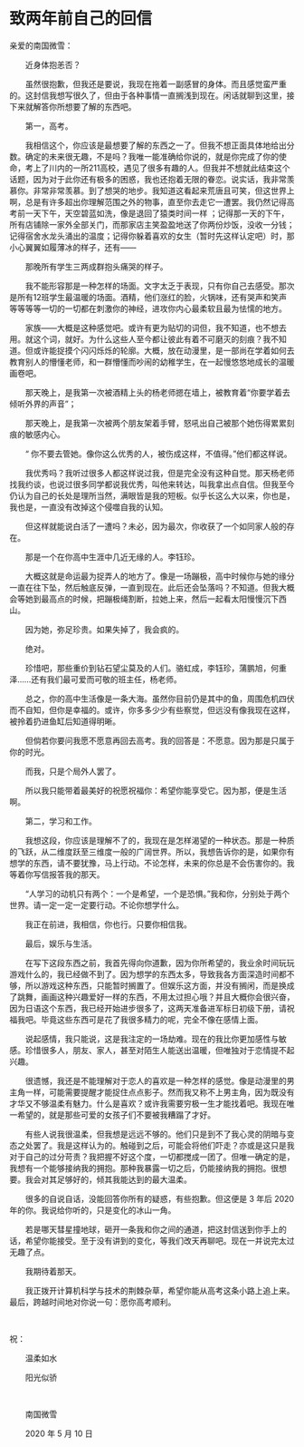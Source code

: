 # 致两年前自己的回信

亲爱的南国微雪：

　　近身体抱恙否？

　　虽然很抱歉，但我还是要说，我现在拖着一副感冒的身体。而且感觉蛮严重的。这封信我想写很久了，但由于各种事情一直搁浅到现在。闲话就聊到这里，接下来就解答你所想要了解的东西吧。

　　第一，高考。

　　我相信这个，你应该是最想要了解的东西之一了。但我不想正面具体地给出分数。确定的未来很无趣，不是吗？我唯一能准确给你说的，就是你完成了你的使命，考上了川内的一所211高校，遇见了很多有趣的人。但我并不想就此结束这个话题，因为对于此你还有极多的困惑，我也还抱着无限的眷恋。说实话，我非常羡慕你。非常非常羡慕。到了想哭的地步。我知道这看起来荒唐且可笑，但这世界上啊，总是有许多超出你理解范围之外的物事，直至你去走它一遭罢。我仍然记得高考前一天下午，天空碧蓝如洗，像是退回了猿类时间一样 ；记得那一天的下午，所有店铺除一家外全部关门，而那家店主笑盈盈地送了你两份炒饭，没收一分钱；记得宿舍水龙头涌出的温度；记得你躲着喜欢的女生（暂时先这样认定吧）时，那小心翼翼如履薄冰的样子，还有——

　　那晚所有学生三两成群抱头痛哭的样子。

　　我不能形容那是一种怎样的场面。文字太乏于表现，只有你自己去感受。那次是所有12班学生最温暖的场面。酒精，他们涨红的脸，火锅味，还有哭声和笑声等等等等一切的一切都在刺激你的神经，进攻你内心最柔软且最为怯懦的地方。

　　家族——大概是这种感觉吧。或许有更为贴切的词但，我不知道，也不想去用。就这个词，就好。为什么这些人至今都让彼此有着不可磨灭的刻痕？我不知道。但或许能捉摸个闪闪烁烁的轮廓。大概，放在动漫里，是一部尚在学着如何去教育别人的懵懂老师，和一群懵懂而吵闹的幼稚学生，在一起慢悠悠地成长的温暖画卷吧。

　　那天晚上，是我第一次被酒精上头的杨老师摁在墙上，被教育着“你要学着去倾听外界的声音”；

　　那天晚上，是我第一次被两个朋友架着手臂，怒吼出自己被那个她伤得累累刻痕的敏感内心。

　　“ 你不要去管她。像你这么优秀的人，被伤成这样，不值得。”他们都这样说。

　　我优秀吗？我听过很多人都这样说过我，但是完全没有这种自觉。那天杨老师找我约谈，也说过很多同学都说我优秀，叫他来转达，叫我拿出点自信。但我至今仍认为自己的长处是理所当然，满眼皆是我的短板。似乎长这么大以来，你也是，我也是，一直没有改掉这个侵噬自我的认知。

　　但这样就能说白活了一遭吗？未必，因为最次，你收获了一个如同家人般的存在。

　　那是一个在你高中生涯中几近无缘的人。李钰珍。

　　大概这就是命运最为捉弄人的地方了。像是一场蹦极，高中时候你与她的缘分一直在往下坠，然后触底反弹，一直到现在。此后还会坠落吗？不知道。但我大概会等她到最高点的时候，把蹦极绳割断，拉她上来，然后一起看太阳慢慢沉下西山。

　　因为她，弥足珍贵。如果失掉了，我会疯的。

　　绝对。

　　珍惜吧，那些重价到钻石望尘莫及的人们。骆虹成，李钰珍，蒲鹏旭，何重泽……还有我们最可爱而可敬的班主任，杨老师。

　　总之，你的高中生活像是一条大海。虽然你目前仍是其中的鱼，周围危机四伏而不自知，但你是幸福的。或许，你多多少少有些察觉，但远没有像我现在这样，被拎着扔进鱼缸后知道得明晰。

　　但倘若你要问我愿不愿意再回去高考。我的回答是：不愿意。因为那是只属于你的时光。

　　而我，只是个局外人罢了。

　　所以我只能带着最美好的祝愿祝福你：希望你能享受它。因为那，便是生活啊。

　　第二，学习和工作。

　　我想这段，你应该是理解不了的，我现在是怎样渴望的一种状态。那是一种质的飞跃，从二维度跃至三维度一般的广阔世界。所以，我想告诉你的是，如果你有想学的东西，请不要犹豫，马上行动。不论怎样，未来的你总是不会伤害你的。我等着你写信报答我的那天。

　　“人学习的动机只有两个：一个是希望，一个是恐惧。”我和你，分别处于两个世界。请一定一定一定要行动。不论你想学什么。

　　我正在前进，我相信，你也行。只要你相信我。

　　最后，娱乐与生活。

　　在写下这段东西之前，我首先得向你道歉，因为你所希望的，我业余时间玩玩游戏什么的，我已经做不到了。因为想学的东西太多，导致我各方面深造时间都不够，所以游戏这种东西，只能暂时搁置了。但娱乐这方面，并没有搁闲，而是换成了跳舞，画画这种兴趣爱好一样的东西，不用太过担心哦？并且大概你会很兴奋，因为日语这个东西，我已经开始进步很多了，这两天准备进军标日初级下册，请祝福我吧。毕竟这些东西可是花了我很多精力的呢，完全不像在感情上面。

　　说起感情，我只能说，这是我注定的一场劫难。现在的我比你更加感性与敏感。珍惜很多人，朋友、家人，甚至对陌生人能送出温暖，但唯独对于恋情提不起兴趣。

　　很遗憾，我还是不能理解对于恋人的喜欢是一种怎样的感觉。像是动漫里的男主角一样，可能需要提醒才能捉住点点影子。然而我又称不上男主角，因为既没有才华又不够温柔有魅力。什么是喜欢？或许我需要穷极一生才能找着吧。我现在唯一希望的，就是那些可爱的女孩子们不要被我糟蹋了才好。

　　有些人说我很温柔，但我想是远远不够的。他们只是到不了我心灵的阴暗与变态之处罢了。我是这样认为的。触碰到之后，可能会将他们吓走？亦或是这只是我对于自己的过分苛责？我把握不好这个度，一切都搅成一团了。但唯一确定的是，我想有一个能够接纳我的拥抱。那种我暴露一切之后，仍能接纳我的拥抱。很想要。我会对其足够好的，倾其我能达到的最大温柔。

　　很多的自说自话，没能回答你所有的疑惑，有些抱歉。但这便是 3 年后 2020 年的你。我说给你听的，只是变化的冰山一角。

　　若是哪天彗星撞地球，砸开一条我和你之间的通道，把这封信送到你手上的话，希望你能接受。至于没有讲到的变化，等我们改天再聊吧。现在一并说完太过无趣了点。

　　我期待着那天。

　　我正拨开计算机科学与技术的荆棘杂草，希望你能从高考这条小路上追上来。最后，跨越时间地对你说一句：愿你高考顺利。

<br />

祝：

　　温柔如水

　　阳光似骄

<br />

　　南国微雪

　　2020 年 5 月 10 日

